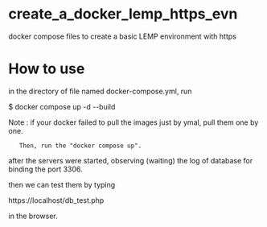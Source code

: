 # create_a_docker_lemp_https_evn
docker compose files to create a basic LEMP environment with https

# How to use
in the directory of file named docker-compose.yml, run

$ docker compose up -d --build

Note : if your docker failed to pull the images just by ymal, pull them one by one.

       Then, run the "docker compose up". 

after the servers were started,
observing (waiting) the log of database for binding the port 3306.

then we can test them by typing

https://localhost/db_test.php

in the browser.
